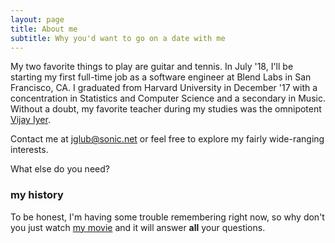 ```yaml
---
layout: page
title: About me
subtitle: Why you'd want to go on a date with me
---
```


My two favorite things to play are guitar and tennis. In July '18, I'll be starting my first full-time job as a software engineer at Blend Labs in San Francisco, CA. I graduated from Harvard University in December '17 with a concentration in Statistics and Computer Science and a secondary in Music. Without a doubt, my favorite teacher during my studies was the omnipotent [Vijay Iyer](https://en.wikipedia.org/wiki/Vijay_Iyer). 

Contact me at [jglub@sonic.net](jglub@sonic.net) or feel free to explore my fairly wide-ranging interests.



What else do you need?

### my history

To be honest, I'm having some trouble remembering right now, so why don't you just watch [my movie](http://en.wikipedia.org/wiki/The_Princess_Bride_%28film%29) and it will answer **all** your questions.